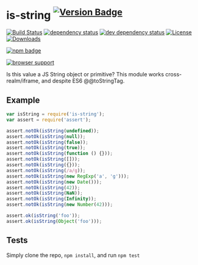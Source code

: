 # is-string <sup>[![Version Badge][2]][1]</sup>

[![Build Status][3]][4]
[![dependency status][5]][6]
[![dev dependency status][7]][8]
[![License][license-image]][license-url]
[![Downloads][downloads-image]][downloads-url]

[![npm badge][11]][1]

[![browser support][9]][10]

Is this value a JS String object or primitive? This module works cross-realm/iframe, and despite ES6 @@toStringTag.

## Example

```js
var isString = require('is-string');
var assert = require('assert');

assert.notOk(isString(undefined));
assert.notOk(isString(null));
assert.notOk(isString(false));
assert.notOk(isString(true));
assert.notOk(isString(function () {}));
assert.notOk(isString([]));
assert.notOk(isString({}));
assert.notOk(isString(/a/g));
assert.notOk(isString(new RegExp('a', 'g')));
assert.notOk(isString(new Date()));
assert.notOk(isString(42));
assert.notOk(isString(NaN));
assert.notOk(isString(Infinity));
assert.notOk(isString(new Number(42)));

assert.ok(isString('foo'));
assert.ok(isString(Object('foo')));
```

## Tests
Simply clone the repo, `npm install`, and run `npm test`

[1]: https://npmjs.org/package/is-string
[2]: http://versionbadg.es/ljharb/is-string.svg
[3]: https://travis-ci.org/ljharb/is-string.svg
[4]: https://travis-ci.org/ljharb/is-string
[5]: https://david-dm.org/ljharb/is-string.svg
[6]: https://david-dm.org/ljharb/is-string
[7]: https://david-dm.org/ljharb/is-string/dev-status.svg
[8]: https://david-dm.org/ljharb/is-string#info=devDependencies
[9]: https://ci.testling.com/ljharb/is-string.png
[10]: https://ci.testling.com/ljharb/is-string
[11]: https://nodei.co/npm/is-string.png?downloads=true&stars=true
[license-image]: http://img.shields.io/npm/l/is-string.svg
[license-url]: LICENSE
[downloads-image]: http://img.shields.io/npm/dm/is-string.svg
[downloads-url]: http://npm-stat.com/charts.html?package=is-string
